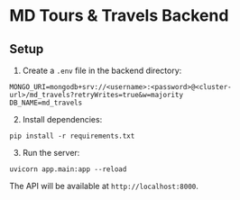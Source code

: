 # MD Tours & Travels Backend

## Setup

1. Create a `.env` file in the backend directory:

```
MONGO_URI=mongodb+srv://<username>:<password>@<cluster-url>/md_travels?retryWrites=true&w=majority
DB_NAME=md_travels
```

2. Install dependencies:

```
pip install -r requirements.txt
```

3. Run the server:

```
uvicorn app.main:app --reload
```

The API will be available at `http://localhost:8000`. 